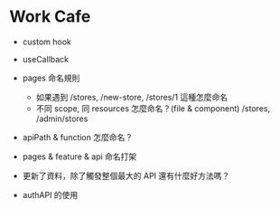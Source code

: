 # Work Cafe

* custom hook
* useCallback

* pages 命名規則
  * 如果遇到 /stores, /new-store, /stores/1 這種怎麼命名
  * 不同 scope, 同 resources 怎麼命名？(file & component) /stores, /admin/stores
* apiPath & function 怎麼命名？
* pages & feature & api 命名打架
* 更新了資料，除了觸發整個最大的 API 還有什麼好方法嗎？
* authAPI 的使用

